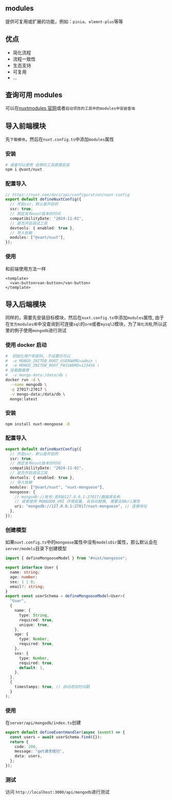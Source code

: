 ## modules

提供可复用或扩展的功能，例如：`pinia`、`elemnt-plus`等等

## 优点

- 简化流程
- 流程一致性
- 生态支持
- 可复用
- ...

## 查询可用 modules

可以在[nuxtmodules 官网](https://nuxt.com/modules)或者`启动项目的工具中的modules中安装查询`

## 导入前端模块

先`下载模块`，然后在`nuxt.config.ts`中添加`modules`属性

### 安装

```sh
# 或者可以使用 自带的工具直接安装
npm i @vant/nuxt
```

### 配置导入

```ts
// https://nuxt.com/docs/api/configuration/nuxt-config
export default defineNuxtConfig({
  // 开启ssr，默认是开启的
  ssr: true,
  // 限定发布nuxt版本的时间
  compatibilityDate: "2024-11-01",
  // 是否开启调试工具
  devtools: { enabled: true },
  // 导入依赖
  modules: ["@vant/nuxt"],
});
```

### 使用

和前端使用方法一样

```vue
<template>
  <van-button>van-button</van-button>
</template>
```

## 导入后端模块

同样的，需要先安装目标模块，然后在`nuxt.config.ts`中添加`modules`属性,
由于在`官方modules库`中没查询到可连接`sql`的`orm`或者`mysql2`模块，为了`简化流程`,所以这里的例子使用`mongodb`进行测试

### 使用 docker 启动

```sh
#  初始化用户和密码, 不设置也可以
#  -e MONGO_INITDB_ROOT_USERNAME=admin \
#  -e MONGO_INITDB_ROOT_PASSWORD=123456 \
# 挂载数据卷
#  -v mongo-data:/data/db \
docker run -d \
  --name mongodb \
  -p 27017:27017 \
  -v mongo-data:/data/db \
  mongo:latest
```

### 安装

```sh
npm install nuxt-mongoose -D
```

### 配置导入

```ts
export default defineNuxtConfig({
  // 开启ssr，默认是开启的
  ssr: true,
  // 限定发布nuxt版本的时间
  compatibilityDate: "2024-11-01",
  // 是否开启调试工具
  devtools: { enabled: true },
  // 导入依赖
  modules: ["@vant/nuxt", "nuxt-mongoose"],
  mongoose: {
    // mongodb://账号:密码@127.0.0.1:27017/数据库名称
    // 或者使用 MONGODB_URI 环境变量, 会自动替换, 需要去掉uri属性
    uri: "mongodb://127.0.0.1:27017/nuxt-mongoose", // 连接地址
  },
});
```

### 创建模型

如果`nuxt.config.ts`中的`mongoose`属性中没有`modelsDir`属性，那么默认会在`server/models`目录下创建模型

```ts
import { defineMongooseModel } from "#nuxt/mongoose";

export interface User {
  name: string;
  age: number;
  sex: 1 | 0;
  email?: string;
}
export const userSchema = defineMongooseModel<User>(
  "User",
  {
    name: {
      type: String,
      required: true,
      unique: true,
    },
    age: {
      type: Number,
      required: true,
    },
    sex: {
      type: Number,
      required: true,
      default: 1,
    },
  },
  {
    timestamps: true, // 自动添加时间戳
  }
);
```

### 使用

在`server/api/mongodb/index.ts`创建

```ts
export default defineEventHandler(async (event) => {
  const users = await userSchema.find({});
  return {
    code: 200,
    message: "get请求成功",
    data: users,
  };
});
```

### 测试

访问 `http://localhost:3000/api/mongodb`进行测试
